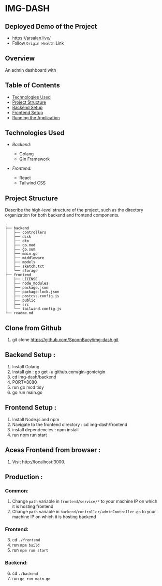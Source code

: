 # IMG-DASH 

## Deployed Demo of the Project
- https://arsalan.live/
- Follow `Origin Health` Link

## Overview

An admin dashboard with 

## Table of Contents

- [Technologies Used](#technologies-used)
- [Project Structure](#project-structure)
- [Backend Setup](#backend-setup)
- [Frontend Setup](#frontend-setup)
- [Running the Application](#running-the-application)


## Technologies Used

- *Backend:*
  - Golang
  - Gin Framework

- *Frontend:*
  - React
  - Tailwind CSS

## Project Structure

Describe the high-level structure of the project, such as the directory organization for both backend and frontend components.

```plaintext
.
├── backend
│   ├── controllers
│   ├── disk
│   ├── dto
│   ├── go.mod
│   ├── go.sum
│   ├── main.go
│   ├── middleware
│   ├── models
│   ├── sketch.txt
│   └── storage
├── frontend
│   ├── LICENSE
│   ├── node_modules
│   ├── package.json
│   ├── package-lock.json
│   ├── postcss.config.js
│   ├── public
│   ├── src
│   └── tailwind.config.js
└── readme.md

```

## Clone from Github
1. git clone https://github.com/SpoonBuoy/img-dash.git

## Backend Setup : 
1. Install Golang 
2. Install gin : go get -u github.com/gin-gonic/gin
3. cd img-dash/backend
4. PORT=8080
5. run go mod tidy
6. go run main.go


## Frontend Setup : 
1. Install Node.js and npm 
2. Navigate to the frontend directory : cd img-dash/frontend
3. install dependencies : npm install
4. run npm run start


## Acess Frontend from browser :
1. Visit http://localhost:3000.

## Production :
### Common:
1. Change `path` variable in `frontend/service/*` to your machine IP on which it is hosting frontend
2. Change `path` variable in `backend/controller/adminController.go` to your machine IP on which it is hosting backend
### Frontend:

3. cd `./frontend`
4. run `npm build`
5. run `npm run start`

### Backend:
6. cd `./backend`
7. run `go run main.go`


